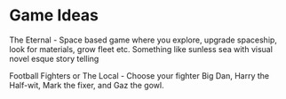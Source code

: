 # Game Ideas

The Eternal - Space based game where you explore, upgrade spaceship, look for materials, grow fleet etc. Something like sunless sea with visual novel esque story telling

Football Fighters or The Local - Choose your fighter Big Dan, Harry the Half-wit, Mark the fixer, and Gaz the gowl.
